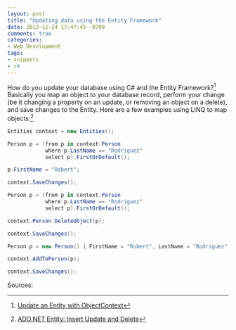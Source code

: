 ```yaml
---
layout: post
title: "Updating data using the Entity Framework"
date: 2013-11-24 17:47:45 -0700
comments: true
categories: 
- Web Development
tags:
- snippets
- c#
---
```

How do you update your database using C# and the Entity Framework?[^1]  Basically you map an object to your database record, perform your change (be it changing a property on an update, or removing an object on a delete), and save changes to the Entity.  Here are a few examples using LINQ to map objects:[^2]

```csharp with context as your Entity
Entities context = new Entities();
```

```csharp Update
Person p = (from p in context.Person
            where p.LastName == "Rodriguez"
            select p).FirstOrDefault();

p.FirstName = "Robert";

context.SaveChanges();
```

```csharp Delete
Person p = (from p in context.Person
            where p.LastName == "Rodriguez"
            select p).FirstOrDefault();

context.Person.DeleteObject(p);

context.SaveChanges();
```

```csharp Insert
Person p = new Person() { FirstName = "Robert", LastName = "Rodriguez" };

context.AddToPerson(p);

context.SaveChanges();
```

Sources:
[^1]: [Update an Entity with ObjectContext](http://www.entityframeworktutorial.net/update-entity-in-entity-framework.aspx)
[^2]: [ADO.NET Entity: Insert Update and Delete](http://blogs.msdn.com/b/wriju/archive/2008/08/21/ado-net-entity-insert-update-and-delete.aspx)